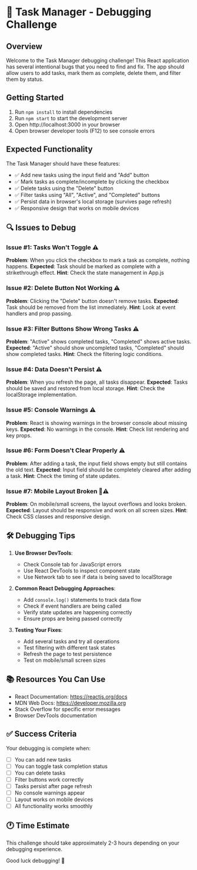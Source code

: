 # 🐛 Task Manager - Debugging Challenge

## Overview
Welcome to the Task Manager debugging challenge! This React application has several intentional bugs that you need to find and fix. The app should allow users to add tasks, mark them as complete, delete them, and filter them by status.

## Getting Started
1. Run `npm install` to install dependencies
2. Run `npm start` to start the development server
3. Open http://localhost:3000 in your browser
4. Open browser developer tools (F12) to see console errors

## Expected Functionality
The Task Manager should have these features:
- ✅ Add new tasks using the input field and "Add" button
- ✅ Mark tasks as complete/incomplete by clicking the checkbox
- ✅ Delete tasks using the "Delete" button
- ✅ Filter tasks using "All", "Active", and "Completed" buttons
- ✅ Persist data in browser's local storage (survives page refresh)
- ✅ Responsive design that works on mobile devices

## 🔍 Issues to Debug

### Issue #1: Tasks Won't Toggle ⚠️
**Problem**: When you click the checkbox to mark a task as complete, nothing happens.
**Expected**: Task should be marked as complete with a strikethrough effect.
**Hint**: Check the state management in App.js

### Issue #2: Delete Button Not Working ⚠️
**Problem**: Clicking the "Delete" button doesn't remove tasks.
**Expected**: Task should be removed from the list immediately.
**Hint**: Look at event handlers and prop passing.

### Issue #3: Filter Buttons Show Wrong Tasks ⚠️
**Problem**: "Active" shows completed tasks, "Completed" shows active tasks.
**Expected**: "Active" should show uncompleted tasks, "Completed" should show completed tasks.
**Hint**: Check the filtering logic conditions.

### Issue #4: Data Doesn't Persist ⚠️
**Problem**: When you refresh the page, all tasks disappear.
**Expected**: Tasks should be saved and restored from local storage.
**Hint**: Check the localStorage implementation.

### Issue #5: Console Warnings ⚠️
**Problem**: React is showing warnings in the browser console about missing keys.
**Expected**: No warnings in the console.
**Hint**: Check list rendering and key props.

### Issue #6: Form Doesn't Clear Properly ⚠️
**Problem**: After adding a task, the input field shows empty but still contains the old text.
**Expected**: Input field should be completely cleared after adding a task.
**Hint**: Check the timing of state updates.

### Issue #7: Mobile Layout Broken 📱⚠️
**Problem**: On mobile/small screens, the layout overflows and looks broken.
**Expected**: Layout should be responsive and work on all screen sizes.
**Hint**: Check CSS classes and responsive design.

## 🛠️ Debugging Tips

1. **Use Browser DevTools**:
   - Check Console tab for JavaScript errors
   - Use React DevTools to inspect component state
   - Use Network tab to see if data is being saved to localStorage

2. **Common React Debugging Approaches**:
   - Add `console.log()` statements to track data flow
   - Check if event handlers are being called
   - Verify state updates are happening correctly
   - Ensure props are being passed correctly

3. **Testing Your Fixes**:
   - Add several tasks and try all operations
   - Test filtering with different task states
   - Refresh the page to test persistence
   - Test on mobile/small screen sizes

## 📚 Resources You Can Use
- React Documentation: https://reactjs.org/docs
- MDN Web Docs: https://developer.mozilla.org
- Stack Overflow for specific error messages
- Browser DevTools documentation

## ✅ Success Criteria
Your debugging is complete when:
- [ ] You can add new tasks
- [ ] You can toggle task completion status
- [ ] You can delete tasks
- [ ] Filter buttons work correctly
- [ ] Tasks persist after page refresh
- [ ] No console warnings appear
- [ ] Layout works on mobile devices
- [ ] All functionality works smoothly

## 🕐 Time Estimate
This challenge should take approximately 2-3 hours depending on your debugging experience.

Good luck debugging! 🚀